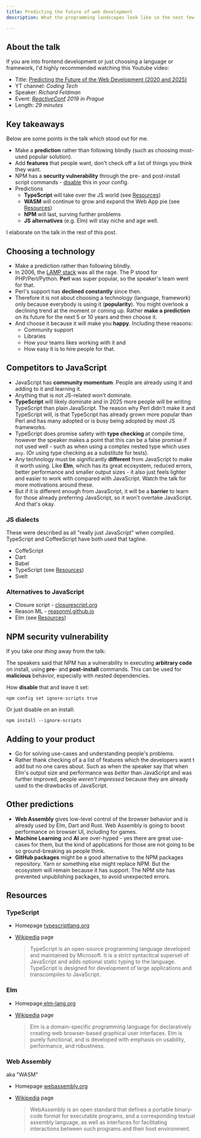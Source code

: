 ```yaml
---
title: Predicting the future of web development
description: What the programming landscapes look like in the next few years

---
```

## About the talk

If you are into frontend development or just choosing a language or framework, I'd highly recommended watching this Youtube video:

* Title: [Predicting the Future of the Web Development (2020 and 2025)](https://www.youtube.com/watch?v=24tQRwIRP_w)
* YT channel: _Coding Tech_
* Speaker: _Richard Feldman_
* Event: [_ReactiveConf_](https://reactiveconf.com/) _2019 in Prague_
* Length: _29 minutes_

## Key takeaways

Below are some points in the talk which stood out for me.

* Make a **prediction** rather than following blindly (such as choosing most-used popular solution).
* Add **features** that people want, don't check off a list of things you think they want.
* NPM has a **security vulnerability** through the pre- and post-install script commands - [disable](#npm-security-vulnerability) this in your config.
* Predictions
  * **TypeScript** will take over the JS world (see [Resources](#resources))
  * **WASM** will continue to grow and expand the Web App pie (see [Resources](#resources))
  * **NPM** will last, surving further problems
  * **JS** **alternatives** (e.g. Elm) will stay niche and age well.

I elaborate on the talk in the rest of this post.

## Choosing a technology

* Make a prediction rather than following blindly.
* In 2006, the [LAMP stack](https://en.wikipedia.org/wiki/LAMP_(software_bundle)) was all the rage. The P stood for PHP/Perl/Python. **Perl** was super popular, so the speaker's team went for that.
* Perl's support has **declined** **constantly** since then.
* Therefore it is not about choosing a technology (language, framework) only because everybody is using it (**popularity**). You might overlook a declining trend at the moment or coming up. Rather **make a** **prediction** on its future for the next 5 or 10 years and then choose it.
* And choose it because it will make you **happy**. Including these reasons:
  * Community support
  * Libraries
  * How your teams likes working with it and
  * How easy it is to hire people for that.

## Competitors to JavaScript

* JavaScript has **community momentum**. People are already using it and adding to it and learning it.
* Anything that is not JS-related won't dominate.
* **TypeScript** will likely dominate and in 2025 more people will be writing TypeScript than plain JavaScript. The reason why Perl didn't make it and TypeScript will, is that TypeScript has already grown more popular than Perl and has many adopted or is busy being adopted by most JS frameworks.
* TypeScript does promise safety with **type checking** at compile time, however the speaker makes a point that this can be a false promise if not used well - such as when using a complex nested type which uses `any`. (Or using type checking as a substitute for tests).
* Any technology must be significantly **different** from JavaScript to make it worth using. Like **Elm**, which has its great ecosystem, reduced errors, better performance and smaller output sizes - it also just feels lighter and easier to work with compared with JavaScript. Watch the talk for more motivations around these.
* But if it is different enough from JavaScript, it will be a **barrier** to learn for those already preferring JavaScript, so it won't overtake JavaScript. And that's okay.

### JS dialects

These were described as all "really just JavaScript" when compiled. TypeScript and CoffeeScript have both used that tagline.

* CoffeScript
* Dart
* Babel
* TypeScript (see [Resources](#resources))
* Svelt

### Alternatives to JavaScript

* Closure script - [closurescript.org ](https://closurescript.org)
* Reason ML - [reasonml.github.io](https://reasonml.github.io)
* Elm (see [Resources](#resources))

## NPM security vulnerability

If you take _one thing_ away from the talk:

The speakers said that NPM has a vulnerability in executing **arbitrary code** on install, using **pre**- and **post-install** commands. This can be used for **malicious** behavior, especially with nested dependencies.

How **disable** that and leave it set:

    npm config set ignore-scripts true

Or just disable on an install:

    npm install --ignore-scripts

## Adding to your product

* Go for solving use-cases and understanding people's problems.
* Rather thank checking of a a list of features which the developers want t add but no one cares about. Such as when the speaker say that when Elm's output size and performance was _better_ than JavaScript and was further improved, people _weren't impressed_ because they are already used to the drawbacks of JavaScript.

## Other predictions

* **Web Assembly** gives low-level control of the browser behavior and is already used by Elm, Dart and Rust. Web Assembly is going to boost performance on browser UI, including for games.
* **Machine Learning** and **AI** are over-hyped - yes there are great use-cases for them, but the kind of applications for those are not going to be so ground-breaking as people think.
* **GitHub packages** might be a good alternative to the NPM packages repository. Yarn or something else might replace NPM. But the ecosystem will remain because it has support. The NPM site has prevented unpublishing packages, to avoid unexpected errors.

## Resources

### TypeScript

* Homepage [typescriptlang.org](https://www.typescriptlang.org/ "https://www.typescriptlang.org/")
* [Wikipedia](https://en.wikipedia.org/wiki/TypeScript) page

  > TypeScript is an open-source programming language developed and maintained by Microsoft. It is a strict syntactical superset of JavaScript and adds optional static typing to the language. TypeScript is designed for development of large applications and transcompiles to JavaScript.

### Elm

* Homepage[ elm-lang.org](https://elm-lang.org/ "https://elm-lang.org/")
* [Wikipedia](https://en.wikipedia.org/wiki/Elm_(programming_language)) page

  > Elm is a domain-specific programming language for declaratively creating web browser-based graphical user interfaces. Elm is purely functional, and is developed with emphasis on usability, performance, and robustness.

### Web Assembly

aka "WASM"

* Homepage [webassembly.org](https://webassembly.org/ "https://webassembly.org/")
* [Wikipedia](https://en.wikipedia.org/wiki/WebAssembly) page

  > WebAssembly is an open standard that defines a portable binary-code format for executable programs, and a corresponding textual assembly language, as well as interfaces for facilitating interactions between such programs and their host environment.